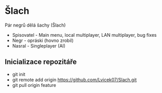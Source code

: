 # Šlach
Pár negrů dělá šachy (Šlach)

* Spisovatel - Main menu, local multiplayer, LAN multiplayer, bug fixes
* Negr - opráski (hovno zrobil)
* Nasral - Singleplayer (AI)

## Inicializace repozitáře
* git init
* git remote add origin https://github.com/Lvicek07/Slach.git
* git pull origin feature
